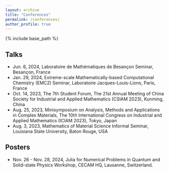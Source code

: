 ```yaml
---
layout: archive
title: "Conferences"
permalink: /conferences/
author_profile: true
---
```


{% include base_path %}

## Talks
* Jun. 6, 2024, Laboratoire de Mathématiques de Besançon Seminar, Besançon, France
* Jan. 29, 2024, Extreme-scale Mathematically-based Computational Chemistry (EMC2) Seminar, Laboratoire Jacques-Louis-Lions, Paris, France 
*	Oct. 14, 2023, The 7th Student Forum, The 21st Annual Meeting of China Society for Industrial and Applied Mathematics (CSIAM 2023), Kunming, China
*	Aug. 25, 2023, Minisymposium on Analysis, Methods and Applications in Complex Materials, The 10th International Congress on Industrial and Applied Mathematics (ICIAM 2023), Tokyo, Japan
*	Aug. 3, 2023, Mathematics of Material Science Informal Seminar, Louisiana State University, Baton Rouge, USA

## Posters
* Nov. 26 - Nov. 28, 2024, Julia for Numerical Problems in Quantum and Solid-state Physics Workshop, CECAM HQ, Lausanne, Switzerland.